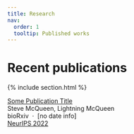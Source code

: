 ```yaml
---
title: Research
nav:
  order: 1
  tooltip: Published works
---
```


# <i class="fas fa-microscope"></i>Recent publications


{% include section.html %}
<div class="citation_title">
      <a href="biorxiv.org/1234">
        Some Publication Title
      </a>
    </div><div class="citation_authors truncate" tabindex="0">
      Steve McQueen, Lightning McQueen
    </div><div class="citation_details">
      bioRxiv&nbsp; · &nbsp;[no date info]
    </div><div class="tags" data-link="https://goallabuci.github.io/research/"><a href="https://goallabuci.github.io/research/?search=&quot;tag: NeurIPS 2022&quot;" class="tag" data-tooltip="Show items with the tag &quot;NeurIPS 2022&quot;">NeurIPS 2022</a></div><div class="citation_links"></div></div>
